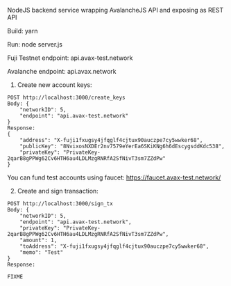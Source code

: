 NodeJS backend service wrapping AvalancheJS API and exposing as REST API

Build: yarn

Run: node server.js

Fuji Testnet endpoint: api.avax-test.network

Avalanche endpoint: api.avax.network


1) Create new account keys:
```
POST http://localhost:3000/create_keys
Body: {
    "networkID": 5,
    "endpoint": "api.avax-test.network"
}
Response:
{
    "address": "X-fuji1fxugsy4jfqglf4cjtux90auczpe7cy5wwker68",
    "publicKey": "8NvixosNXDEr2nv7579eYerEa6SKiKNg6h6dEscygsddKdc538",
    "privateKey": "PrivateKey-2qarB8gPPWg62Cv6HTH6au4LDLMzgRNRfA2SfNivT3sm7ZZdPw"
}
```

You can fund test accounts using faucet:
https://faucet.avax-test.network/


2) Create and sign transaction:
```
POST http://localhost:3000/sign_tx
Body: {
    "networkID": 5,
    "endpoint": "api.avax-test.network",
    "privateKey": "PrivateKey-2qarB8gPPWg62Cv6HTH6au4LDLMzgRNRfA2SfNivT3sm7ZZdPw",
    "amount": 1,
    "toAddress": "X-fuji1fxugsy4jfqglf4cjtux90auczpe7cy5wwker68",
    "memo": "Test"
}
Response:

FIXME

```


